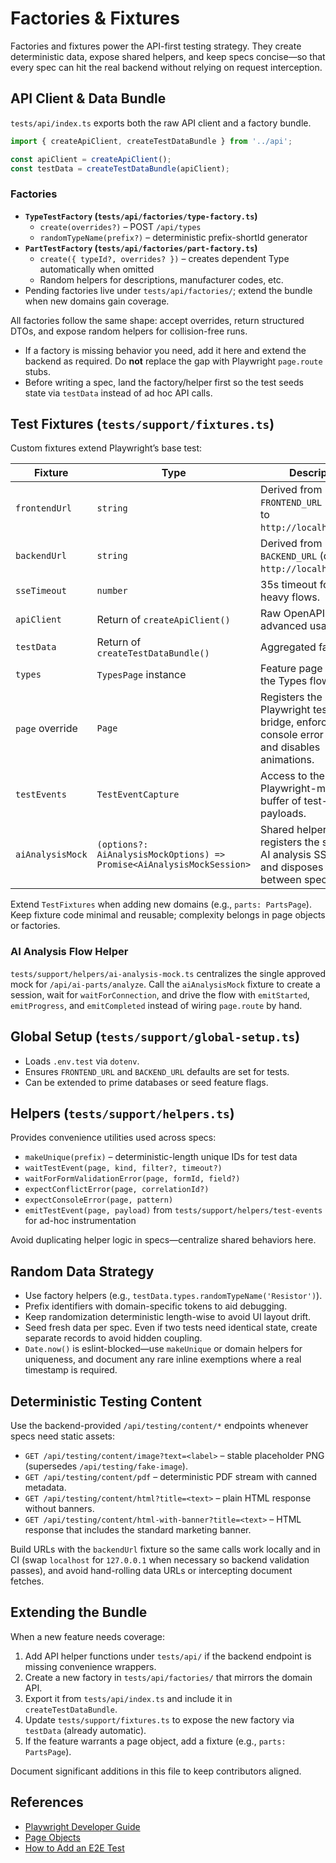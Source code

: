 # Factories & Fixtures

Factories and fixtures power the API-first testing strategy. They create deterministic data, expose shared helpers, and keep specs concise—so that every spec can hit the real backend without relying on request interception.

## API Client & Data Bundle

`tests/api/index.ts` exports both the raw API client and a factory bundle.

```typescript
import { createApiClient, createTestDataBundle } from '../api';

const apiClient = createApiClient();
const testData = createTestDataBundle(apiClient);
```

### Factories

- **`TypeTestFactory` (`tests/api/factories/type-factory.ts`)**
  - `create(overrides?)` – POST `/api/types`
  - `randomTypeName(prefix?)` – deterministic prefix-shortId generator
- **`PartTestFactory` (`tests/api/factories/part-factory.ts`)**
  - `create({ typeId?, overrides? })` – creates dependent Type automatically when omitted
  - Random helpers for descriptions, manufacturer codes, etc.
- Pending factories live under `tests/api/factories/`; extend the bundle when new domains gain coverage.

All factories follow the same shape: accept overrides, return structured DTOs, and expose random helpers for collision-free runs.
- If a factory is missing behavior you need, add it here and extend the backend as required. Do **not** replace the gap with Playwright `page.route` stubs.
- Before writing a spec, land the factory/helper first so the test seeds state via `testData` instead of ad hoc API calls.

## Test Fixtures (`tests/support/fixtures.ts`)

Custom fixtures extend Playwright’s base test:

| Fixture | Type | Description |
| --- | --- | --- |
| `frontendUrl` | `string` | Derived from `FRONTEND_URL` (defaults to `http://localhost:3100`). |
| `backendUrl` | `string` | Derived from `BACKEND_URL` (defaults to `http://localhost:5100`). |
| `sseTimeout` | `number` | 35s timeout for SSE heavy flows. |
| `apiClient` | Return of `createApiClient()` | Raw OpenAPI client for advanced usage. |
| `testData` | Return of `createTestDataBundle()` | Aggregated factories. |
| `types` | `TypesPage` instance | Feature page object for the Types flow. |
| `page` override | `Page` | Registers the Playwright test-event bridge, enforces console error policy, and disables animations. |
| `testEvents` | `TestEventCapture` | Access to the Playwright-managed buffer of test-event payloads. |
| `aiAnalysisMock` | `(options?: AiAnalysisMockOptions) => Promise<AiAnalysisMockSession>` | Shared helper that registers the sanctioned AI analysis SSE mock and disposes it between specs. |

Extend `TestFixtures` when adding new domains (e.g., `parts: PartsPage`). Keep fixture code minimal and reusable; complexity belongs in page objects or factories.

### AI Analysis Flow Helper

`tests/support/helpers/ai-analysis-mock.ts` centralizes the single approved mock for `/api/ai-parts/analyze`. Call the `aiAnalysisMock` fixture to create a session, wait for `waitForConnection`, and drive the flow with `emitStarted`, `emitProgress`, and `emitCompleted` instead of wiring `page.route` by hand.

## Global Setup (`tests/support/global-setup.ts`)

- Loads `.env.test` via `dotenv`.
- Ensures `FRONTEND_URL` and `BACKEND_URL` defaults are set for tests.
- Can be extended to prime databases or seed feature flags.

## Helpers (`tests/support/helpers.ts`)

Provides convenience utilities used across specs:

- `makeUnique(prefix)` – deterministic-length unique IDs for test data
- `waitTestEvent(page, kind, filter?, timeout?)`
- `waitForFormValidationError(page, formId, field?)`
- `expectConflictError(page, correlationId?)`
- `expectConsoleError(page, pattern)`
- `emitTestEvent(page, payload)` from `tests/support/helpers/test-events` for ad-hoc instrumentation

Avoid duplicating helper logic in specs—centralize shared behaviors here.

## Random Data Strategy

- Use factory helpers (e.g., `testData.types.randomTypeName('Resistor')`).
- Prefix identifiers with domain-specific tokens to aid debugging.
- Keep randomization deterministic length-wise to avoid UI layout drift.
- Seed fresh data per spec. Even if two tests need identical state, create separate records to avoid hidden coupling.
- `Date.now()` is eslint-blocked—use `makeUnique` or domain helpers for uniqueness, and document any rare inline exemptions where a real timestamp is required.

## Deterministic Testing Content

Use the backend-provided `/api/testing/content/*` endpoints whenever specs need static assets:

- `GET /api/testing/content/image?text=<label>` – stable placeholder PNG (supersedes `/api/testing/fake-image`).
- `GET /api/testing/content/pdf` – deterministic PDF stream with canned metadata.
- `GET /api/testing/content/html?title=<text>` – plain HTML response without banners.
- `GET /api/testing/content/html-with-banner?title=<text>` – HTML response that includes the standard marketing banner.

Build URLs with the `backendUrl` fixture so the same calls work locally and in CI (swap `localhost` for `127.0.0.1` when necessary so backend validation passes), and avoid hand-rolling data URLs or intercepting document fetches.

## Extending the Bundle

When a new feature needs coverage:

1. Add API helper functions under `tests/api/` if the backend endpoint is missing convenience wrappers.
2. Create a new factory in `tests/api/factories/` that mirrors the domain API.
3. Export it from `tests/api/index.ts` and include it in `createTestDataBundle`.
4. Update `tests/support/fixtures.ts` to expose the new factory via `testData` (already automatic).
5. If the feature warrants a page object, add a fixture (e.g., `parts: PartsPage`).

Document significant additions in this file to keep contributors aligned.

## References

- [Playwright Developer Guide](./playwright_developer_guide.md)
- [Page Objects](./page_objects.md)
- [How to Add an E2E Test](../howto/add_e2e_test.md)
